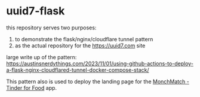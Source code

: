 # uuid7-flask

this repository serves two purposes:
1) to demonstrate the flask/nginx/cloudflare tunnel pattern
2) as the actual repository for the https://uuid7.com site

large write up of the pattern:
https://austinsnerdythings.com/2023/11/01/using-github-actions-to-deploy-a-flask-nginx-cloudflared-tunnel-docker-compose-stack/

This pattern also is used to deploy the landing page for the [MonchMatch - Tinder for Food](https://monchmatch.com/) app.
